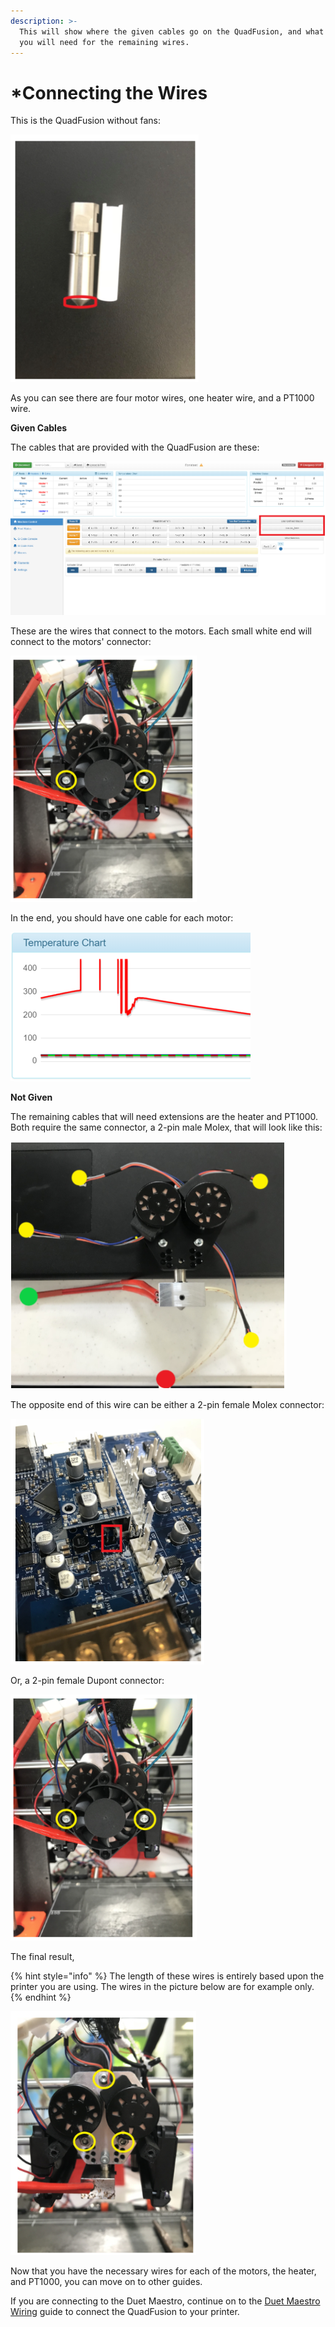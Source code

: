 ```yaml
---
description: >-
  This will show where the given cables go on the QuadFusion, and what cables
  you will need for the remaining wires.
---
```


# \*Connecting the Wires

This is the QuadFusion without fans:

![](../.gitbook/assets/image%20%2846%29.png)

As you can see there are four motor wires, one heater wire, and a PT1000 wire.

**Given Cables** 

The cables that are provided with the QuadFusion are these:

![](../.gitbook/assets/image%20%2810%29.png)

These are the wires that connect to the motors. Each small white end will connect to the motors' connector:

![](../.gitbook/assets/image%20%2815%29.png)

In the end, you should have one cable for each motor:

![](../.gitbook/assets/image%20%2834%29.png)

**Not Given** 

The remaining cables that will need extensions are the heater and PT1000. Both require the same connector, a 2-pin male Molex, that will look like this:

![](../.gitbook/assets/image%20%283%29.png)

The opposite end of this wire can be either a 2-pin female Molex connector:

![](../.gitbook/assets/image%20%2824%29.png)

Or, a 2-pin female Dupont connector:

![](../.gitbook/assets/image%20%2818%29.png)

The final result,

{% hint style="info" %}
The length of these wires is entirely based upon the printer you are using. The wires in the picture below are for example only.
{% endhint %}

![](../.gitbook/assets/image%20%2838%29.png)

Now that you have the necessary wires for each of the motors, the heater, and PT1000, you can move on to other guides. 

If you are connecting to the Duet Maestro, continue on to the [Duet Maestro Wiring](../electrical-guides/duet-maestro-wiring.md) guide to connect the QuadFusion to your printer.

